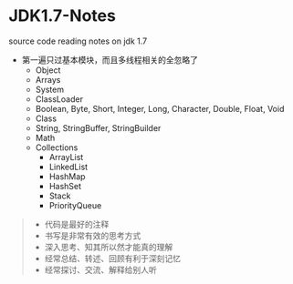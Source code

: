 JDK1.7-Notes
============

source code reading notes on jdk 1.7

- 第一遍只过基本模块，而且多线程相关的全忽略了
    - Object
    - Arrays
    - System
    - ClassLoader
    - Boolean, Byte, Short, Integer, Long, Character, Double, Float, Void
    - Class
    - String, StringBuffer, StringBuilder
    - Math
    - Collections
        - ArrayList
        - LinkedList
        - HashMap
        - HashSet
        - Stack
        - PriorityQueue

> - 代码是最好的注释
> - 书写是非常有效的思考方式
> - 深入思考、知其所以然才能真的理解
> - 经常总结、转述、回顾有利于深刻记忆
> - 经常探讨、交流、解释给别人听
